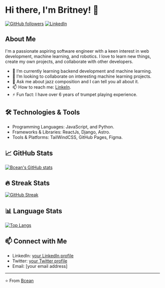 # Hi there, I'm Britney! 👋

[![GitHub followers](https://img.shields.io/github/followers/Bcean?label=Follow&style=social)](https://github.com/Bcean)
[![LinkedIn](https://img.shields.io/badge/LinkedIn-Connect-blue)](https://www.linkedin.com/in/britney-choimah-17b13632b/)


## About Me

I'm a passionate aspiring software engineer with a keen interest in web development, machine learning, and robotics. I love to learn new things, create my own projects, and collaborate with other developers.

- 🌱 I’m currently learning backend development and machine learning.
- 👯 I’m looking to collaborate on interesting machine learning projects.
- 💬 Ask me about jazz composition and I can tell you all about it.
- 📫 How to reach me: [LinkeIn](https://www.linkedin.com/in/britney-choimah-17b13632b/).
- ⚡ Fun fact: I have over 6 years of trumpet playing experience.

## 🛠️ Technologies & Tools

- Programming Languages: JavaScript, and Python.
- Frameworks & Libraries: ReactJs, Django, Astro.
- Tools & Platforms: TailWindCSS, GitHub Pages, Figma.

## 📈 GitHub Stats

[![Bcean's GitHub stats](https://github-readme-stats.vercel.app/api?username=Bcean&show_icons=true&theme=radical)](https://github.com/anuraghazra/github-readme-stats)

## 🔥 Streak Stats

[![GitHub Streak](https://github-readme-streak-stats.herokuapp.com?user=Bcean&theme=radical)](https://git.io/streak-stats)

## 📊 Language Stats

[![Top Langs](https://github-readme-stats.vercel.app/api/top-langs/?username=Bcean&layout=compact&theme=radical)](https://github.com/anuraghazra/github-readme-stats)


## 📫 Connect with Me

- LinkedIn: [your LinkedIn profile](https://www.linkedin.com/in/yourprofile/)
- Twitter: [your Twitter profile](https://twitter.com/yourhandle)
- Email: [your email address]

---

⭐️ From [Bcean](https://github.com/Bcean)
